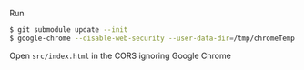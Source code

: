 Run 
```bash
$ git submodule update --init
$ google-chrome --disable-web-security --user-data-dir=/tmp/chromeTemp
```

Open `src/index.html` in the CORS ignoring Google Chrome
